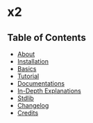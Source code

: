 # x2

## Table of Contents
- [About](docs/#about)
- [Installation]()
- [Basics]()
- [Tutorial]()
- [Documentations]()
- [In-Depth Explanations]()
- [Stdlib]()
- [Changelog]()
- [Credits]()